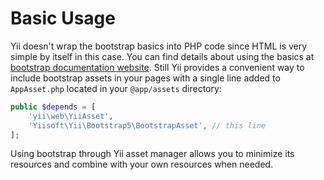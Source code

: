 Basic Usage
===========

Yii doesn't wrap the bootstrap basics into PHP code since HTML is very simple by itself in this case. You can find details
about using the basics at [bootstrap documentation website](http://getbootstrap.com/css/). Still Yii provides a
convenient way to include bootstrap assets in your pages with a single line added to `AppAsset.php` located in your
`@app/assets` directory:

```php
public $depends = [
    'yii\web\YiiAsset',
    'Yiisoft\Yii\Bootstrap5\BootstrapAsset', // this line
];
```

Using bootstrap through Yii asset manager allows you to minimize its resources and combine with your own resources when
needed.
